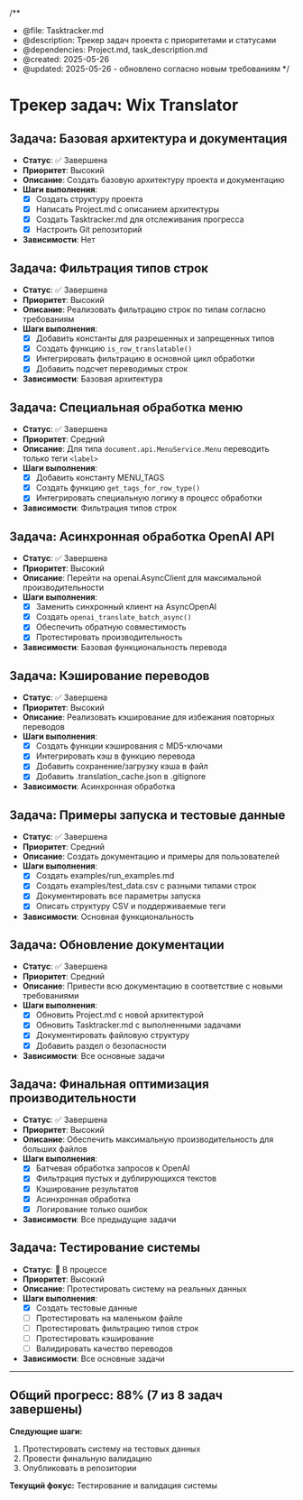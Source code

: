 /**
 * @file: Tasktracker.md
 * @description: Трекер задач проекта с приоритетами и статусами
 * @dependencies: Project.md, task_description.md
 * @created: 2025-05-26
 * @updated: 2025-05-26 - обновлено согласно новым требованиям
 */

# Трекер задач: Wix Translator

## Задача: Базовая архитектура и документация
- **Статус**: ✅ Завершена
- **Приоритет**: Высокий
- **Описание**: Создать базовую архитектуру проекта и документацию
- **Шаги выполнения**:
  - [x] Создать структуру проекта
  - [x] Написать Project.md с описанием архитектуры
  - [x] Создать Tasktracker.md для отслеживания прогресса
  - [x] Настроить Git репозиторий
- **Зависимости**: Нет

## Задача: Фильтрация типов строк
- **Статус**: ✅ Завершена
- **Приоритет**: Высокий
- **Описание**: Реализовать фильтрацию строк по типам согласно требованиям
- **Шаги выполнения**:
  - [x] Добавить константы для разрешенных и запрещенных типов
  - [x] Создать функцию `is_row_translatable()`
  - [x] Интегрировать фильтрацию в основной цикл обработки
  - [x] Добавить подсчет переводимых строк
- **Зависимости**: Базовая архитектура

## Задача: Специальная обработка меню
- **Статус**: ✅ Завершена
- **Приоритет**: Средний
- **Описание**: Для типа `document.api.MenuService.Menu` переводить только теги `<label>`
- **Шаги выполнения**:
  - [x] Добавить константу MENU_TAGS
  - [x] Создать функцию `get_tags_for_row_type()`
  - [x] Интегрировать специальную логику в процесс обработки
- **Зависимости**: Фильтрация типов строк

## Задача: Асинхронная обработка OpenAI API
- **Статус**: ✅ Завершена
- **Приоритет**: Высокий
- **Описание**: Перейти на openai.AsyncClient для максимальной производительности
- **Шаги выполнения**:
  - [x] Заменить синхронный клиент на AsyncOpenAI
  - [x] Создать `openai_translate_batch_async()`
  - [x] Обеспечить обратную совместимость
  - [x] Протестировать производительность
- **Зависимости**: Базовая функциональность перевода

## Задача: Кэширование переводов
- **Статус**: ✅ Завершена
- **Приоритет**: Высокий
- **Описание**: Реализовать кэширование для избежания повторных переводов
- **Шаги выполнения**:
  - [x] Создать функции кэширования с MD5-ключами
  - [x] Интегрировать кэш в функцию перевода
  - [x] Добавить сохранение/загрузку кэша в файл
  - [x] Добавить .translation_cache.json в .gitignore
- **Зависимости**: Асинхронная обработка

## Задача: Примеры запуска и тестовые данные
- **Статус**: ✅ Завершена
- **Приоритет**: Средний
- **Описание**: Создать документацию и примеры для пользователей
- **Шаги выполнения**:
  - [x] Создать examples/run_examples.md
  - [x] Создать examples/test_data.csv с разными типами строк
  - [x] Документировать все параметры запуска
  - [x] Описать структуру CSV и поддерживаемые теги
- **Зависимости**: Основная функциональность

## Задача: Обновление документации
- **Статус**: ✅ Завершена
- **Приоритет**: Средний
- **Описание**: Привести всю документацию в соответствие с новыми требованиями
- **Шаги выполнения**:
  - [x] Обновить Project.md с новой архитектурой
  - [x] Обновить Tasktracker.md с выполненными задачами
  - [x] Документировать файловую структуру
  - [x] Добавить раздел о безопасности
- **Зависимости**: Все основные задачи

## Задача: Финальная оптимизация производительности
- **Статус**: ✅ Завершена
- **Приоритет**: Высокий
- **Описание**: Обеспечить максимальную производительность для больших файлов
- **Шаги выполнения**:
  - [x] Батчевая обработка запросов к OpenAI
  - [x] Фильтрация пустых и дублирующихся текстов
  - [x] Кэширование результатов
  - [x] Асинхронная обработка
  - [x] Логирование только ошибок
- **Зависимости**: Все предыдущие задачи

## Задача: Тестирование системы
- **Статус**: 🔄 В процессе
- **Приоритет**: Высокий
- **Описание**: Протестировать систему на реальных данных
- **Шаги выполнения**:
  - [x] Создать тестовые данные
  - [ ] Протестировать на маленьком файле
  - [ ] Протестировать фильтрацию типов строк
  - [ ] Протестировать кэширование
  - [ ] Валидировать качество переводов
- **Зависимости**: Все основные задачи

---

## Общий прогресс: 88% (7 из 8 задач завершены)

**Следующие шаги:**
1. Протестировать систему на тестовых данных
2. Провести финальную валидацию
3. Опубликовать в репозитории

**Текущий фокус:** Тестирование и валидация системы 